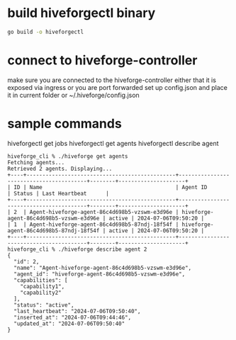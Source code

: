 # build hiveforgectl binary
```bash
go build -o hiveforgectl
```
# connect to hiveforge-controller
make sure you are connected to the hiveforge-controller
either that it is exposed via ingress or you are port forwarded
set up config.json and place it in current folder or ~/.hiveforge/config.json


# sample commands
hiveforgectl get jobs
hiveforgectl get agents
hiveforgectl describe agent <agent-id>

```
hiveforge_cli % ./hiveforge get agents
Fetching agents...
Retrieved 2 agents. Displaying...
+----+-----------------------------------------------+-----------------------------------------+--------+---------------------+
| ID | Name                                          | Agent ID                                | Status | Last Heartbeat      |
+----+-----------------------------------------------+-----------------------------------------+--------+---------------------+
| 2  | Agent-hiveforge-agent-86c4d698b5-vzswm-e3d96e | hiveforge-agent-86c4d698b5-vzswm-e3d96e | active | 2024-07-06T09:50:20 |
| 1  | Agent-hiveforge-agent-86c4d698b5-87ndj-18f54f | hiveforge-agent-86c4d698b5-87ndj-18f54f | active | 2024-07-06T09:50:20 |
+----+-----------------------------------------------+-----------------------------------------+--------+---------------------+
hiveforge_cli % ./hiveforge describe agent 2
{
  "id": 2,
  "name": "Agent-hiveforge-agent-86c4d698b5-vzswm-e3d96e",
  "agent_id": "hiveforge-agent-86c4d698b5-vzswm-e3d96e",
  "capabilities": [
    "capability1",
    "capability2"
  ],
  "status": "active",
  "last_heartbeat": "2024-07-06T09:50:40",
  "inserted_at": "2024-07-06T09:44:46",
  "updated_at": "2024-07-06T09:50:40"
}
